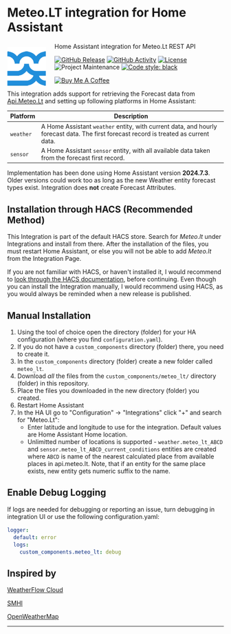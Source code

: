 # Meteo.LT integration for Home Assistant
<img width="90" height="90" src="https://github.com/Brunas/meteo_lt/blob/main/images/icon.png?raw=true" style="float: left; margin-right: 20px; margin-top: 10px;" >

Home Assistant integration for Meteo.Lt REST API

[![GitHub Release][releases-shield]][releases]
[![GitHub Activity][commits-shield]][commits]
[![License][license-shield]](LICENSE)
![Project Maintenance][maintenance-shield]
[![Code style: black](https://img.shields.io/badge/code%20style-black-000000.svg)](https://github.com/psf/black)

<a href="https://buymeacoffee.com/pdfdc52z8h" target="_blank"><img src="https://cdn.buymeacoffee.com/buttons/v2/default-yellow.png" alt="Buy Me A Coffee" style="height: 40px !important;width: 145px !important;" ></a>

This integration adds support for retrieving the Forecast data from [Api.Meteo.Lt](https://api.meteo.lt) and setting up following platforms in Home Assistant:

Platform | Description
-- | --
`weather` | A Home Assistant `weather` entity, with current data, and hourly forecast data. The first forecast record is treated as current data.
`sensor` | A Home Assistant `sensor` entity, with all available data taken from the forecast first record.

Implementation has been done using Home Assistant version **2024.7.3**. Older versions could work too as long as the new Weather entity forecast types exist. Integration does **not** create Forecast Attributes.

## Installation through HACS (Recommended Method)

This Integration is part of the default HACS store. Search for *Meteo.lt* under Integrations and install from there. After the installation of the files, you must restart Home Assistant, or else you will not be able to add *Meteo.lt* from the Integration Page.

If you are not familiar with HACS, or haven't installed it, I would recommend to [look through the HACS documentation](https://hacs.xyz/), before continuing. Even though you can install the Integration manually, I would recommend using HACS, as you would always be reminded when a new release is published.

## Manual Installation

1. Using the tool of choice open the directory (folder) for your HA configuration (where you find `configuration.yaml`).
1. If you do not have a `custom_components` directory (folder) there, you need to create it.
1. In the `custom_components` directory (folder) create a new folder called `meteo_lt`.
1. Download _all_ the files from the `custom_components/meteo_lt/` directory (folder) in this repository.
1. Place the files you downloaded in the new directory (folder) you created.
1. Restart Home Assistant
1. In the HA UI go to "Configuration" -> "Integrations" click "+" and search for "Meteo.Lt":
     - Enter latitude and longitude to use for the integration. Default values are Home Assistant Home location.
     - Unlimitted number of locations is supported - `weather.meteo_lt_ABCD` and `sensor.meteo_lt_ABCD_current_conditions` entities are created where `ABCD` is name of the nearest calculated place from available places in api.meteo.lt. Note, that if an entity for the same place exists, new entity gets numeric suffix to the name.

## Enable Debug Logging

If logs are needed for debugging or reporting an issue, turn debugging in integration UI or use the following configuration.yaml:

```yaml
logger:
  default: error
  logs:
    custom_components.meteo_lt: debug
```

## Inspired by

[WeatherFlow Cloud](https://www.home-assistant.io/integrations/weatherflow_cloud/)

[SMHI](https://www.home-assistant.io/integrations/smhi/)

[OpenWeatherMap](https://www.home-assistant.io/integrations/openweathermap/)


***

[commits-shield]: https://img.shields.io/github/commit-activity/y/Brunas/meteo_lt.svg?style=flat-square
[commits]: https://github.com/Brunas/meteo_lt/commits/main
[hacs]: https://github.com/hacs/integration
[hacsbadge]: https://img.shields.io/badge/HACS-Default-orange.svg?style=flat-square
[license-shield]: https://img.shields.io/github/license/Brunas/meteo_lt.svg?style=flat-square
[maintenance-shield]: https://img.shields.io/badge/maintainer-Brunas%20%40Brunas-blue.svg?style=flat-square
[releases-shield]: https://img.shields.io/github/release/Brunas/meteo_lt.svg?style=flat-square
[releases]: https://github.com/Brunas/meteo_lt/releases
